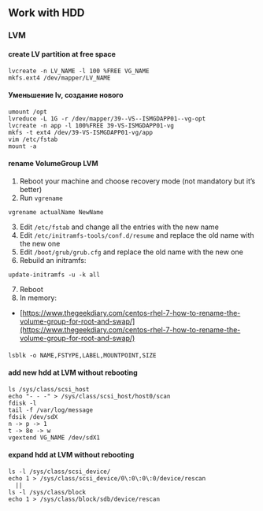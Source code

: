 ## Work with HDD
### LVM
#### create LV partition at free space
```
lvcreate -n LV_NAME -l 100 %FREE VG_NAME
mkfs.ext4 /dev/mapper/LV_NAME
```
#### Уменьшение lv, создание нового
```
umount /opt
lvreduce -L 1G -r /dev/mapper/39--VS--ISMGDAPP01--vg-opt
lvcreate -n app -l 100%FREE 39-VS-ISMGDAPP01-vg
mkfs -t ext4 /dev/39-VS-ISMGDAPP01-vg/app
vim /etc/fstab
mount -a
```
#### rename VolumeGroup LVM
1. Reboot your machine and choose recovery mode (not mandatory but it’s better)
2. Run `vgrename`
```
vgrename actualName NewName
```
3. Edit `/etc/fstab` and change all the entries with the new name
4. Edit `/etc/initramfs-tools/conf.d/resume` and replace the old name with the new one
5. Edit `/boot/grub/grub.cfg` and replace the old name with the new one
6. Rebuild an initramfs:
```
update-initramfs -u -k all
```
7. Reboot
8. In memory:
 * [https://www.thegeekdiary.com/centos-rhel-7-how-to-rename-the-volume-group-for-root-and-swap/](https://www.thegeekdiary.com/centos-rhel-7-how-to-rename-the-volume-group-for-root-and-swap/)
#### 
```
lsblk -o NAME,FSTYPE,LABEL,MOUNTPOINT,SIZE
```
#### add new hdd at LVM without rebooting
```
ls /sys/class/scsi_host
echo "- - -" > /sys/class/scsi_host/host0/scan
fdisk -l
tail -f /var/log/message
fdsik /dev/sdX
n -> p -> 1
t -> 8e -> w
vgextend VG_NAME /dev/sdX1
```
#### expand hdd at LVM without rebooting
```
ls -l /sys/class/scsi_device/
echo 1 > /sys/class/scsi_device/0\:0\:0\:0/device/rescan
  ||
ls -l /sys/class/block
echo 1 > /sys/class/block/sdb/device/rescan
```
